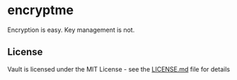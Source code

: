 # encryptme
Encryption is easy. Key management is not.
## License

Vault is licensed under the MIT License - see the [LICENSE.md](LICENSE.md) file for details
